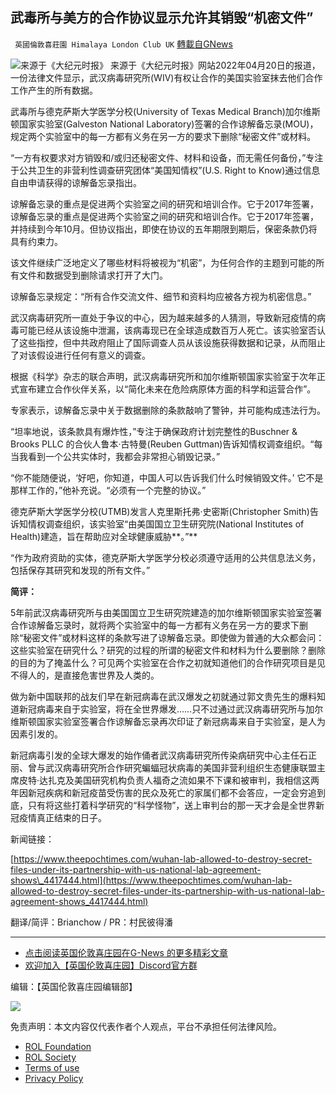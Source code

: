 
## 武毒所与美方的合作协议显示允许其销毁“机密文件”
` 英國倫敦喜莊園 Himalaya London Club UK` [轉載自GNews](https://gnews.org/zh-hans/2387897/)

![](https://assets.gnews.org/wp-content/uploads/2022/04/YOP4264IFZLD3EG64SBGGYYXNE1.jpg)来源于《大纪元时报》 
来源于《大纪元时报》网站2022年04月20日的报道，一份法律文件显示，武汉病毒研究所(WIV)有权让合作的美国实验室抹去他们合作工作产生的所有数据。
 
武毒所与德克萨斯大学医学分校(University of Texas Medical Branch)加尔维斯顿国家实验室(Galveston National Laboratory)签署的合作谅解备忘录(MOU)，规定两个实验室中的每一方都有义务在另一方的要求下删除“秘密文件”或材料。
 
“一方有权要求对方销毁和/或归还秘密文件、材料和设备，而无需任何备份，”专注于公共卫生的非营利性调查研究团体“美国知情权”(U.S. Right to Know)通过信息自由申请获得的谅解备忘录指出。
 
谅解备忘录的重点是促进两个实验室之间的研究和培训合作。它于2017年签署，谅解备忘录的重点是促进两个实验室之间的研究和培训合作。它于2017年签署，并持续到今年10月。但协议指出，即使在协议的五年期限到期后，保密条款仍将具有约束力。
 
该文件继续广泛地定义了哪些材料将被视为“机密”，为任何合作的主题到可能的所有文件和数据受到删除请求打开了大门。
 
谅解备忘录规定：“所有合作交流文件、细节和资料均应被各方视为机密信息。”
 
武汉病毒研究所一直处于争议的中心，因为越来越多的人猜测，导致新冠疫情的病毒可能已经从该设施中泄漏，该病毒现已在全球造成数百万人死亡。该实验室否认了这些指控，但中共政府阻止了国际调查人员从该设施获得数据和记录，从而阻止了对该假设进行任何有意义的调查。
 
根据《科学》杂志的联合声明，武汉病毒研究所和加尔维斯顿国家实验室于次年正式宣布建立合作伙伴关系，以“简化未来在危险病原体方面的科学和运营合作”。
 
专家表示，谅解备忘录中关于数据删除的条款敲响了警钟，并可能构成违法行为。
 
“坦率地说，该条款具有爆炸性，”专注于确保政府计划完整性的Buschner & Brooks PLLC 的合伙人鲁本·古特曼(Reuben Guttman)告诉知情权调查组织。“每当我看到一个公共实体时，我都会非常担心销毁记录。”
 
“你不能随便说，‘好吧，你知道，中国人可以告诉我们什么时候销毁文件。’ 它不是那样工作的，”他补充说。“必须有一个完整的协议。”
 
德克萨斯大学医学分校(UTMB)发言人克里斯托弗·史密斯(Christopher Smith)告诉知情权调查组织，该实验室“由美国国立卫生研究院(National Institutes of Health)建造，旨在帮助应对全球健康威胁**。”**
 
“作为政府资助的实体，德克萨斯大学医学分校必须遵守适用的公共信息法义务，包括保存其研究和发现的所有文件。”
 
**简评：**
 
5年前武汉病毒研究所与由美国国立卫生研究院建造的加尔维斯顿国家实验室签署合作谅解备忘录时，就将两个实验室中的每一方都有义务在另一方的要求下删除“秘密文件”或材料这样的条款写进了谅解备忘录。即使做为普通的大众都会问：这些实验室在研究什么？研究的过程的所谓的秘密文件和材料为什么要删除？删除的目的为了掩盖什么？可见两个实验室在合作之初就知道他们的合作研究项目是见不得人的，是直接危害世界及人类的。
 
做为新中国联邦的战友们早在新冠病毒在武汉爆发之初就通过郭文贵先生的爆料知道新冠病毒来自于实验室，将在全世界爆发……只不过通过武汉病毒研究所与加尔维斯顿国家实验室签署合作谅解备忘录再次印证了新冠病毒来自于实验室，是人为因素引发的。
 
新冠病毒引发的全球大爆发的始作俑者武汉病毒研究所传染病研究中心主任石正丽、曾与武汉病毒研究所合作研究蝙蝠冠状病毒的美国非营利组织生态健康联盟主席皮特·达扎克及美国研究机构负责人福奇之流如果不下课和被审判，我相信这两年因新冠疾病和新冠疫苗受伤害的民众及死亡的家属们都不会答应，一定会穷追到底，只有将这些打着科学研究的“科学怪物”，送上审判台的那一天才会是全世界新冠疫情真正结束的日子。
 
新闻链接：
 
[https://www.theepochtimes.com/wuhan-lab-allowed-to-destroy-secret-files-under-its-partnership-with-us-national-lab-agreement-shows\_4417444.html](https://www.theepochtimes.com/wuhan-lab-allowed-to-destroy-secret-files-under-its-partnership-with-us-national-lab-agreement-shows_4417444.html)
 
翻译/简评：Brianchow / PR：村民彼得潘
 
* * *
 
- [点击阅读英国伦敦喜庄园在G-News 的更多精彩文章](https://gnews.org/zh-hans/author/himalaya_hawk/)
- [欢迎加入【英国伦敦喜庄园】Discord官方群](https://discord.gg/VsNaHaMUsy)

编辑：【英国伦敦喜庄园编辑部】
 
![](https://assets.gnews.org/wp-content/uploads/2022/04/HHS_QRCode_up_220405.jpg)

免责声明：本文内容仅代表作者个人观点，平台不承担任何法律风险。
  
- [ROL Foundation](https://rolfoundation.org/)
- [ROL Society](https://rolsociety.org/)
- [Terms of use](https://gnews.org/terms-of-use-3/)
- [Privacy Policy](https://gnews.org/privacy-policy/)
